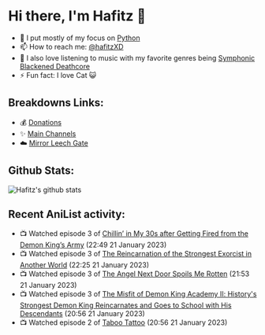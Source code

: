 # Hi there, I'm Hafitz 👋
- 🐍 I put mostly of my focus on [Python](https://python.org)
- 📫 How to reach me: [@hafitzXD](https://t.me/hafitzXD)
- 🎵 I also love listening to music with my favorite genres being [Symphonic Blackened Deathcore](https://youtu.be/qyYmS_iBcy4)
- ⚡ Fun fact: I love Cat 😺

## Breakdowns Links:
- 💰 [Donations](https://t.me/TheBreakdowns/2)
- ✨ [Main Channels](https://t.me/TheBreakdowns)
- ☁️ [Mirror Leech Gate](https://t.me/BreakdownsGate)

## Github Stats:
![Hafitz's github stats](https://github-readme-stats.vercel.app/api?username=breakdowns&show_icons=true&count_private=true&bg_color=00000000&text_color=777)

## Recent AniList activity:
<!-- ANILIST_ACTIVITY:start -->

-   📺 Watched episode 3 of [Chillin’ in My 30s after Getting Fired from the Demon King’s Army](https://anilist.co/anime/152523) (22:49 21 January 2023)
-   📺 Watched episode 3 of [The Reincarnation of the Strongest Exorcist in Another World](https://anilist.co/anime/144553) (22:25 21 January 2023)
-   📺 Watched episode 3 of [The Angel Next Door Spoils Me Rotten](https://anilist.co/anime/143338) (21:53 21 January 2023)
-   📺 Watched episode 3 of [The Misfit of Demon King Academy Ⅱ: History's Strongest Demon King Reincarnates and Goes to School with His Descendants](https://anilist.co/anime/130588) (20:56 21 January 2023)
-   📺 Watched episode 2 of [Taboo Tattoo](https://anilist.co/anime/21031) (20:56 21 January 2023)

<!-- ANILIST_ACTIVITY:end -->

